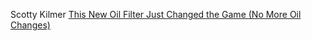 Scotty Kilmer
[This New Oil Filter Just Changed the Game (No More Oil Changes)](https://youtu.be/fHCXUP2liDc)
